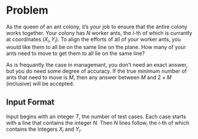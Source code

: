 # Problem

As the queen of an ant colony, it’s your job to ensure that the antire colony works together. Your colony has $N$ worker ants, the $i$-th of which is currantly at coordinates $(X_i,Y_i)$. To align the efforts of all of your worker ants, you would like them to all be on the same line on the plane. How many of your ants need to move to get them to all lie on the same line?

As is frequantly the case in managemant, you don’t need an exact answer, but you do need some degree of accuracy. If the true minimum number of ants that need to move is $M$, then any answer between $M$ and $2 \times M$ (inclusive) will be accepted.

## Input Format

Input begins with an integer $T$, the number of test cases.
Each case starts with a line that contains the integer $N$.
Then $N$ lines follow, the $i$-th of which contains the integers $X_i$​ and $Y_i$​.
